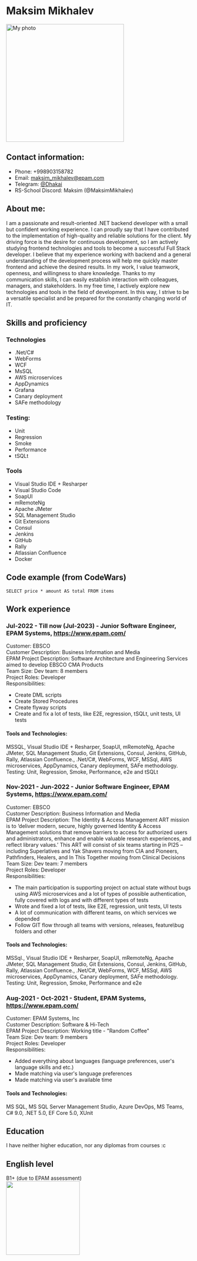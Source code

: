 # Maksim Mikhalev
<img src="https://i.imgur.com/qF25U52.jpeg" alt="My photo" width = "320">

## Contact information:
- Phone: +998903158782
- Email: maksim_mikhalev@epam.com
- Telegram: [@Dhakai](https://t.me/Dhakai) <br>
- RS-School Discord: Maksim (@MaksimMikhalev)

## About me:
I am a passionate and result-oriented .NET backend developer with a small but confident working experience. I can proudly say that I have contributed to the implementation of high-quality and reliable solutions for the client.
My driving force is the desire for continuous development, so I am actively studying frontend technologies and tools to become a successful Full Stack developer. I believe that my experience working with backend and a general understanding of the development process will help me quickly master frontend and achieve the desired results.
In my work, I value teamwork, openness, and willingness to share knowledge. Thanks to my communication skills, I can easily establish interaction with colleagues, managers, and stakeholders.
In my free time, I actively explore new technologies and tools in the field of development. In this way, I strive to be a versatile specialist and be prepared for the constantly changing world of IT.

## Skills and proficiency
### Technologies
+ .Net/C#
+ WebForms
+ WCF
+ MsSQL
+ AWS microservices
+ AppDynamics
+ Grafana
+ Canary deployment
+ SAFe methodology

### Testing: 
+ Unit
+ Regression
+ Smoke
+ Performance
+ tSQLt

### Tools
+ Visual Studio IDE + Resharper
+ Visual Studio Code
+ SoapUI
+ mRemoteNg
+ Apache JMeter
+ SQL Management Studio
+ Git Extensions
+ Consul
+ Jenkins
+ GitHub
+ Rally
+ Atlassian Confluence
+ Docker
  
## Code example (from CodeWars)
<code>SELECT price * amount AS total FROM items</code>

## Work experience
### Jul-2022 - Till now (Jul-2023) - Junior Software Engineer, EPAM Systems, https://www.epam.com/
Customer: EBSCO \
Customer Description: Business Information and Media \
EPAM Project Description: Software Architecture and Engineering Services aimed to 
develop EBSCO CMA Products \
Team Size: Dev team: 8 members \
Project Roles: Developer \
Responsibilities: 
+ Create DML scripts 
+ Create Stored Procedures
+ Create flyway scripts
+ Create and fix a lot of tests, like E2E, regression, tSQLt, unit tests, UI tests
#### Tools and Technologies: 
MSSQL, Visual Studio IDE + Resharper, SoapUI, mRemoteNg, Apache JMeter, SQL Management Studio, Git Extensions, Consul, Jenkins, GitHub, Rally, Atlassian Confluence., .Net/C#, WebForms, WCF, MSSql, AWS microservices, AppDynamics, Canary deployment, SAFe methodology. 
Testing: Unit, Regression, Smoke, Performance, e2e and tSQLt

### Nov-2021 - Jun-2022 - Junior Software Engineer, EPAM Systems, https://www.epam.com/
Customer: EBSCO \
Customer Description: Business Information and Media \
EPAM Project Description: The Identity & Access Management ART mission is to ‘deliver modern, secure, highly governed Identity & Access Management solutions that remove barriers to access for authorized users and administrators, enhance and enable valuable research experiences, and reflect library values.’ This ART will consist of six teams starting in PI25 – including Superlatives and Yak Shavers moving from CIA and Pioneers, Pathfinders, Healers, and In This Together moving from Clinical Decisions \
Team Size: Dev team: 7 members \
Project Roles: Developer \
Responsibilities: 
+ The main participation is supporting project on actual state without bugs using AWS microservices and a lot of types of possible authentication, fully covered with logs and with different types of tests
+ Wrote and fixed a lot of tests, like E2E, regression, unit tests, UI tests
+ A lot of communication with different teams, on which services we depended
+ Follow GIT flow through all teams with versions, releases, feature\bug folders and other
#### Tools and Technologies:
MSSql., Visual Studio IDE + Resharper, SoapUI, mRemoteNg, Apache JMeter, SQL Management Studio, Git Extensions, Consul, Jenkins, GitHub, Rally, Atlassian Confluence., .Net/C#, WebForms, WCF, MSSql, AWS microservices, AppDynamics, Canary deployment, SAFe methodology. 
Testing: Unit, Regression, Smoke, Performance and e2e

### Aug-2021 - Oct-2021 - Student, EPAM Systems, https://www.epam.com/
Customer: EPAM Systems, Inc \
Customer Description: Software & Hi-Tech \
EPAM Project Description: Working title - "Random Coffee" \
Team Size: Dev team: 9 members \
Project Roles: Developer \
Responsibilities: 
+ Added everything about languages (language preferences, user's language skills and etc.)
+ Made matching via user's language preferences
+ Made matching via user's available time
#### Tools and Technologies: 
MS SQL, MS SQL Server Management Studio,  Azure DevOps, MS Teams, C# 9.0,  .NET 5.0, EF Core 5.0, XUnit

## Education
I have neither higher education, nor any diplomas from courses  :c

## English level
B1+ (due to EPAM assessment)\
<img src="https://i.imgur.com/F91zGsg.png" width ="200">
